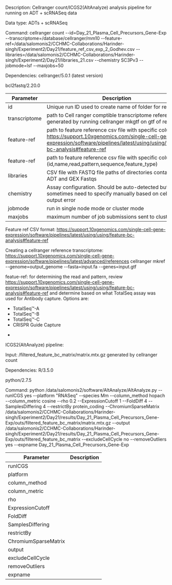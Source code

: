 Description: Cellranger count/ICGS2(AltAnalyze) analysis pipeline for running on ADT + scRNASeq data

Data type: ADTs + scRNASeq

Command: cellranger count --id=Day_21_Plasma_Cell_Precursors_Gene-Exp --transcriptome=/database/cellranger/mm10 --feature-ref=/data/salomonis2/CCHMC-Collaborations/Harinder-singh/Experiment2/Day21/feature_ref_csv_exp_2_Godhev.csv --libraries=/data/salomonis2/CCHMC-Collaborations/Harinder-singh/Experiment2/Day21/libraries_21.csv --chemistry SC3Pv3 --jobmode=lsf --maxjobs=50

Dependencies:
cellranger/5.0.1 (latest version)

bcl2fastq/2.20.0


| Parameter | Description
| ------------- | ------------- |
| id | Unique run ID used to create name of folder for results  |
| transcriptome  | path to Cell ranger comptible transcriptome reference; generated by running cellranger mkgtf on gtf of reference |
| feature-ref | path to feature reference csv file with specific columns https://support.10xgenomics.com/single-cell-gene-expression/software/pipelines/latest/using/using/feature-bc-analysis#feature-ref  |
| feature-ref | path to feature reference csv file with specific columns (id,name,read,pattern,sequence,feature_type) |
| libraries | CSV file with FASTQ file paths of directories containing ADT and GEX Fastqs  |
| chemistry | Assay configuration. Should be auto-detected but sometimes need to specify manually based on cellranger output error |
| jobmode | run in single node mode or cluster mode |
| maxjobs | maximum number of job submissions sent to cluster |



Feature ref CSV format: https://support.10xgenomics.com/single-cell-gene-expression/software/pipelines/latest/using/using/feature-bc-analysis#feature-ref

Creating a cellranger reference transcriptome: https://support.10xgenomics.com/single-cell-gene-expression/software/pipelines/latest/advanced/references
cellranger mkref --genome=output_genome --fasta=input.fa --genes=input.gtf



featue-ref:
for determining the read and pattern, review https://support.10xgenomics.com/single-cell-gene-expression/software/pipelines/latest/using/using/feature-bc-analysis#feature-ref and determine based on what TotalSeq assay was used for Antibody capture.
Options are:
- TotalSeq™-A
- TotalSeq™-B
- TotalSeq™-C
- CRISPR Guide Capture
*

ICGS2(AltAnalyze) pipeline:

Input: /filtered_feature_bc_matrix/matrix.mtx.gz generated by cellranger count

Dependencies:
R/3.5.0

python/2.7.5


Command:
python /data/salomonis2/software/AltAnalyze/AltAnalyze.py --runICGS yes --platform "RNASeq" --species Mm --column_method hopach --column_metric cosine --rho 0.2 --ExpressionCutoff 1 --FoldDiff 4 --SamplesDiffering 4 --restrictBy protein_coding --ChromiumSparseMatrix /data/salomonis2/CCHMC-Collaborations/Harinder-singh/Experiment2/Day21/results/Day_21_Plasma_Cell_Precursors_Gene-Exp/outs/filtered_feature_bc_matrix/matrix.mtx.gz --output /data/salomonis2/CCHMC-Collaborations/Harinder-singh/Experiment2/Day21/results/Day_21_Plasma_Cell_Precursors_Gene-Exp/outs/filtered_feature_bc_matrix --excludeCellCycle no --removeOutliers yes --expname Day_21_Plasma_Cell_Precursors_Gene-Exp



| Parameter | Description
| ------------- | ------------- |
| runICGS |   |
| platform |   |
| column_method |   |
| column_metric |   |
| rho |   |
| ExpressionCutoff |   |
| FoldDiff |   |
| SamplesDiffering |   |
| restrictBy |   |
| ChromiumSparseMatrix |   |
| output |   |
| excludeCellCycle |   |
| removeOutliers |   |
| expname |   |
